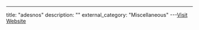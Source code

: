 ---
title: "adesnos"
description: ""
external_category: "Miscellaneous"
---[Visit Website](https://github.com/adesnos)

